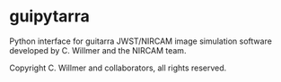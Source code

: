 # guipytarra

Python interface for guitarra JWST/NIRCAM image simulation software developed by C. Willmer and the NIRCAM team.

Copyright C. Willmer and collaborators, all rights reserved.

